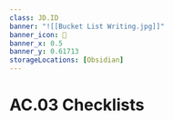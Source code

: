 ```yaml
---
class: JD.ID
banner: "![[Bucket List Writing.jpg]]"
banner_icon: 📇
banner_x: 0.5
banner_y: 0.61713
storageLocations: [Obsidian]
---
```



# AC.03 Checklists
